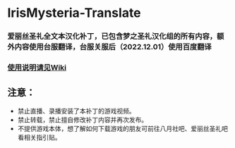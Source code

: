 # IrisMysteria-Translate
### 爱丽丝圣礼全文本汉化补丁，已包含梦之圣礼汉化组的所有内容，额外内容使用台服翻译，台服关服后（2022.12.01）使用百度翻译  
### [使用说明请见Wiki](https://github.com/game-reverse/IrisMysteria-CloudTranslate/wiki)
## 注意：
* 禁止直播、录播安装了本补丁的游戏视频。
* 禁止转载，禁止擅自修改补丁内容并再次发布。
* 不提供游戏本体，想了解如何下载游戏的朋友可前往八月社吧、爱丽丝圣礼吧看相关指引贴。
